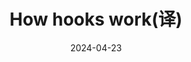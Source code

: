 ---
sidebar-position: 13
title: How hooks work(译)
date: 2024-04-23
authors: gsemir
tags: [react, hook]
---